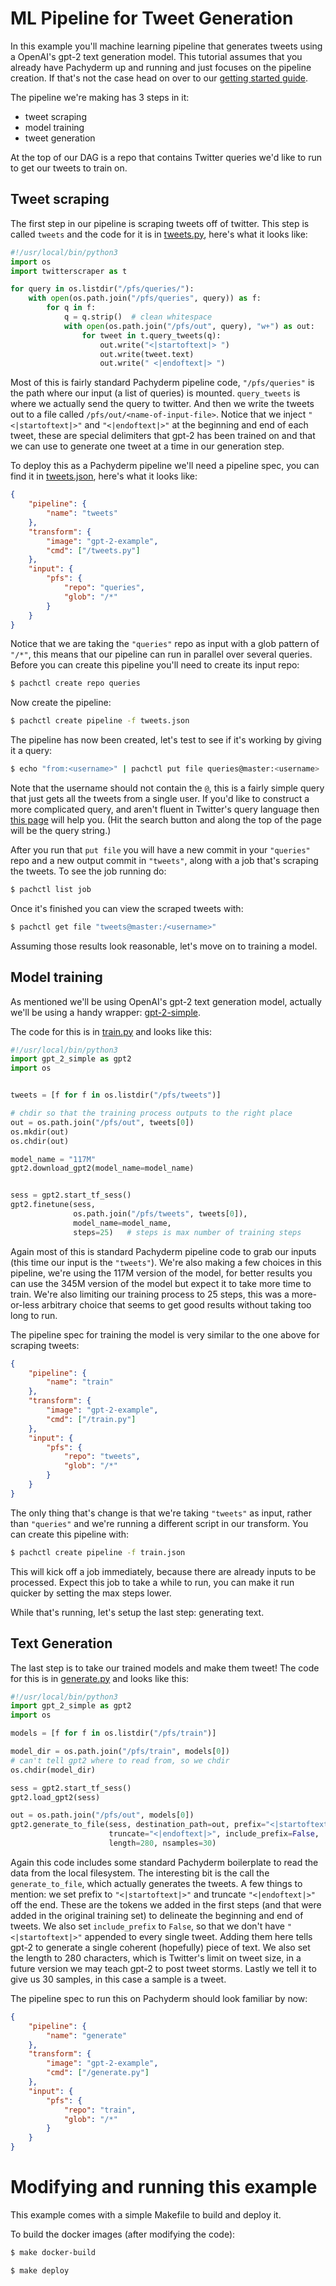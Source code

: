 # ML Pipeline for Tweet Generation

In this example you'll machine learning pipeline that generates tweets
using a OpenAI's gpt-2 text generation model. This tutorial assumes that
you already have Pachyderm up and running and just focuses on the pipeline
creation. If that's not the case head on over to our [getting started
guide](link).

The pipeline we're making has 3 steps in it:

- tweet scraping
- model training
- tweet generation

At the top of our DAG is a repo that contains Twitter queries we'd like to
run to get our tweets to train on.

## Tweet scraping

The first step in our pipeline is scraping tweets off of twitter. This
step is called `tweets` and the code for it is in [tweets.py](link),
here's what it looks like:

```python
#!/usr/local/bin/python3
import os
import twitterscraper as t

for query in os.listdir("/pfs/queries/"):
    with open(os.path.join("/pfs/queries", query)) as f:
        for q in f:
            q = q.strip()  # clean whitespace
            with open(os.path.join("/pfs/out", query), "w+") as out:
                for tweet in t.query_tweets(q):
                    out.write("<|startoftext|> ")
                    out.write(tweet.text)
                    out.write(" <|endoftext|> ")
```

Most of this is fairly standard Pachyderm pipeline code, `"/pfs/queries"`
is the path where our input (a list of queries) is mounted. `query_tweets` is
where we actually send the query to twitter. And then we write the tweets
out to a file called `/pfs/out/<name-of-input-file>`. Notice that we
inject `"<|startoftext|>"` and `"<|endoftext|>"` at the beginning and end
of each tweet, these are special delimiters that gpt-2 has been trained on
and that we can use to generate one tweet at a time in our generation
step.

To deploy this as a Pachyderm pipeline we'll need a pipeline spec, you can
find it in [tweets.json](link), here's what it looks like:

```json
{
    "pipeline": {
        "name": "tweets"
    },
    "transform": {
        "image": "gpt-2-example",
        "cmd": ["/tweets.py"]
    },
    "input": {
        "pfs": {
            "repo": "queries",
            "glob": "/*"
        }
    }
}
```

Notice that we are taking the `"queries"` repo as input with a glob
pattern of `"/*"`, this means that our pipeline can run in parallel over
several queries. Before you can create this pipeline you'll need to create
its input repo:

```sh 
$ pachctl create repo queries
```

Now create the pipeline:

```sh
$ pachctl create pipeline -f tweets.json
```

The pipeline has now been created, let's test to see if it's working by giving
it a query:

```sh
$ echo "from:<username>" | pachctl put file queries@master:<username>
```

Note that the username should not contain the `@`, this is a fairly simple
query that just gets all the tweets from a single user. If you'd like to
construct a more complicated query, and aren't fluent in Twitter's query
language then [this page](https://twitter.com/search-advanced) will help you.
(Hit the search button and along the top of the page will be the query string.)

After you run that `put file` you will have a new commit in your `"queries"`
repo and a new output commit in `"tweets"`, along with a job that's scraping
the tweets. To see the job running do:

```sh
$ pachctl list job
```

Once it's finished you can view the scraped tweets with:

```sh
$ pachctl get file "tweets@master:/<username>"
```

Assuming those results look reasonable, let's move on to training a model.


## Model training

As mentioned we'll be using OpenAI's gpt-2 text generation model, actually
we'll be using a handy wrapper:
[gpt-2-simple](https://github.com/minimaxir/gpt-2-simple).

The code for this is in [train.py](link) and looks like this:

```python
#!/usr/local/bin/python3
import gpt_2_simple as gpt2
import os


tweets = [f for f in os.listdir("/pfs/tweets")]

# chdir so that the training process outputs to the right place
out = os.path.join("/pfs/out", tweets[0])
os.mkdir(out)
os.chdir(out)

model_name = "117M"
gpt2.download_gpt2(model_name=model_name)


sess = gpt2.start_tf_sess()
gpt2.finetune(sess,
              os.path.join("/pfs/tweets", tweets[0]),
              model_name=model_name,
              steps=25)   # steps is max number of training steps
```

Again most of this is standard Pachyderm pipeline code to grab our inputs (this
time our input is the `"tweets"`). We're also making a few choices in this
pipeline, we're using the 117M version of the model, for better results you can
use the 345M version of the model but expect it to take more time to train.
We're also limiting our training process to 25 steps, this was a more-or-less
arbitrary choice that seems to get good results without taking too long to run.

The pipeline spec for training the model is very similar to the one above for
scraping tweets:

```json
{
    "pipeline": {
        "name": "train"
    },
    "transform": {
        "image": "gpt-2-example",
        "cmd": ["/train.py"]
    },
    "input": {
        "pfs": {
            "repo": "tweets",
            "glob": "/*"
        }
    }
}
```

The only thing that's change is that we're taking `"tweets"` as input, rather
than `"queries"` and we're running a different script in our transform. You can
create this pipeline with:

```sh
$ pachctl create pipeline -f train.json
```

This will kick off a job immediately, because there are already inputs to be
processed. Expect this job to take a while to run, you can make it run
quicker by setting the max steps lower.

While that's running, let's setup the last step: generating text.

## Text Generation

The last step is to take our trained models and make them tweet! The code
for this is in [generate.py](link) and looks like this:

```python
#!/usr/local/bin/python3
import gpt_2_simple as gpt2
import os

models = [f for f in os.listdir("/pfs/train")]

model_dir = os.path.join("/pfs/train", models[0])
# can't tell gpt2 where to read from, so we chdir
os.chdir(model_dir)

sess = gpt2.start_tf_sess()
gpt2.load_gpt2(sess)

out = os.path.join("/pfs/out", models[0])
gpt2.generate_to_file(sess, destination_path=out, prefix="<|startoftext|>",
                      truncate="<|endoftext|>", include_prefix=False,
                      length=280, nsamples=30)
```

Again this code includes some standard Pachyderm boilerplate to read the data
from the local filesystem. The interesting bit is the call the
`generate_to_file`, which actually generates the tweets. A few things to
mention: we set prefix to `"<|startoftext|>"` and truncate `"<|endoftext|>"`
off the end. These are the tokens we added in the first steps (and that were
added in the original training set) to delineate the beginning and end of
tweets. We also set `include_prefix` to `False`, so that we don't have
`"<|startoftext|>"` appended to every single tweet. Adding them here tells
gpt-2 to generate a single coherent (hopefully) piece of text. We also set the
length to 280 characters, which is Twitter's limit on tweet size, in a future
version we may teach gpt-2 to post tweet storms. Lastly we tell it to give us
30 samples, in this case a sample is a tweet.

The pipeline spec to run this on Pachyderm should look familiar by now:

```json
{
    "pipeline": {
        "name": "generate"
    },
    "transform": {
        "image": "gpt-2-example",
        "cmd": ["/generate.py"]
    },
    "input": {
        "pfs": {
            "repo": "train",
            "glob": "/*"
        }
    }
}
```

# Modifying and running this example

This example comes with a simple Makefile to build and deploy it.

To build the docker images (after modifying the code):

```sh
$ make docker-build
```

```sh
$ make deploy
```

